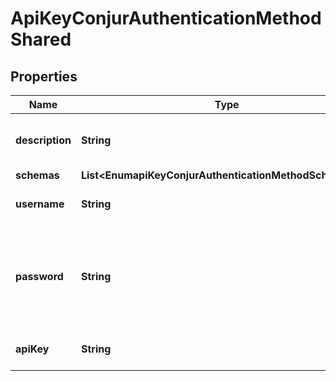 

# ApiKeyConjurAuthenticationMethodShared


## Properties

| Name | Type | Description | Notes |
|------------ | ------------- | ------------- | -------------|
|**description** | **String** | A description for this Conjur Authentication Method |  [optional] |
|**schemas** | **List&lt;EnumapiKeyConjurAuthenticationMethodSchemaUrn&gt;** |  |  |
|**username** | **String** | The username for the user to authenticate. |  |
|**password** | **String** | The password for the user to authenticate. This will be used to obtain an API key for the target user. |  [optional] |
|**apiKey** | **String** | The API key for the user to authenticate. |  [optional] |



